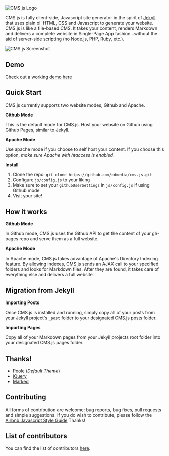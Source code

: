 ![CMS.js Logo](https://raw.githubusercontent.com/cdmedia/cms.js/gh-pages/img/logo-md.png)

CMS.js is fully client-side, Javascript site generator in the spirit of [Jekyll](https://github.com/jekyll/jekyll)
that uses plain ol' HTML, CSS and Javascript to generate your website. CMS.js is like a file-based CMS.
It takes your content, renders Markdown and delivers a complete website in Single-Page
App fashion...without the aid of server-side scripting (no Node.js, PHP, Ruby, etc.).

![CMS.js Screenshot](https://raw.githubusercontent.com/cdmedia/cms.js/gh-pages/img/screenshot.png)



## Demo

Check out a working [demo here](http://cdmedia.github.io/cms.js/demo/)


## Quick Start

CMS.js currently supports two website modes, Github and Apache.

**Github Mode**

This is the default mode for CMS.js. Host your website on Github using
Github Pages, similar to Jekyll.

**Apache Mode**

Use apache mode if you choose to self host your content. If you choose this option,
*make sure Apache with htaccess is enabled*.

**Install**

1. Clone the repo: `git clone https://github.com/cdmedia/cms.js.git`
2. Configure `js/config.js` to your liking
3. Make sure to set your `githubUserSettings` in `js/config.js` if using Github mode
4. Visit your site!


## How it works

**Github Mode**

In Github mode, CMS.js uses the Github API to get the content of your gh-pages repo
and serve them as a full website.

**Apache Mode**

In Apache mode, CMS.js takes advantage of Apache's Directory Indexing feature. By allowing indexes,
CMS.js sends an AJAX call to your specified folders and looks for Markdown files.
After they are found, it takes care of everything else and delivers a full website.


## Migration from Jekyll

**Importing Posts**

Once CMS.js is installed and running, simply copy all of your posts from your Jekyll
project's `_post` folder to your designated CMS.js posts folder.

**Importing Pages**

Copy all of your Markdown pages from your Jekyll projects root folder into your designated
CMS.js pages folder.


## Thanks!

* [Poole](https://github.com/poole/poole) (*Default Theme*)
* [jQuery](https://jquery.com/)
* [Marked](https://github.com/chjj/marked)


## Contributing

All forms of contribution are welcome: bug reports, bug fixes, pull requests and simple suggestions.
If you do wish to contribute, please follow the [Airbnb Javascript Style Guide](https://github.com/airbnb/javascript/tree/master/es5) Thanks!


## List of contributors

You can find the list of contributors [here](https://github.com/cdmedia/cms.js/graphs/contributors).
